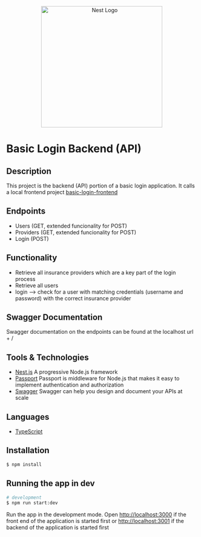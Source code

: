 <p align="center">
  <a href="http://nestjs.com/" target="blank"><img src="https://nestjs.com/img/logo_text.svg" width="320" alt="Nest Logo" /></a>
</p>

[circleci-image]: https://img.shields.io/circleci/build/github/nestjs/nest/master?token=abc123def456
[circleci-url]: https://circleci.com/gh/nestjs/nest


# Basic Login Backend (API)

## Description
This project is the backend (API) portion of a basic login application. It calls a local frontend project [basic-login-frontend](https://github.com/mchadds/basic-login-frontend)

## Endpoints
- Users (GET, extended funcionality for POST)
- Providers (GET, extended funcionality for POST)
- Login (POST)

## Functionality
- Retrieve all insurance providers which are a key part of the login process
- Retrieve all users
- login --> check for a user with matching credentials (username and password) with the correct insurance provider

## Swagger Documentation
Swagger documentation on the endpoints can be found at the localhost url + /

## Tools & Technologies
- [Nest.js](https://nestjs.com/) A progressive Node.js framework
- [Passport](https://www.passportjs.org/docs/) Passport is middleware for Node.js that makes it easy to implement authentication and authorization
- [Swagger](https://swagger.io/docs/) Swagger can help you design and document your APIs at scale

## Languages
- [TypeScript](https://www.typescriptlang.org/)


## Installation

```bash
$ npm install
```

## Running the app in dev

```bash
# development
$ npm run start:dev
```

Run the app in the development mode.
Open [http://localhost:3000](http://localhost:3000) if the front end of the application is started first or [http://localhost:3001](http://localhost:3001) if the backend of the application is started first 




